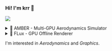 ### Hi! I'm krr 👋

![](https://www.gentoo.org/assets/img/badges/gentoo-badge3.svg)

<details>
<summary>🚀 AMBER - Multi-GPU Aerodynamics Simulator</summary>
  
![](https://s2.loli.net/2024/08/04/6rfMNCjmbg9IvuO.png)
> A visualization of velocity (left) and vorticity (right) magnitude fields from a transient Lattice Boltzmann simulation of the DrivAer model by AMBER, using a 3.5mm grid spacing and 8 lattice resolution, executed on 2 GPUs.
</details>

<details>
<summary>🎨 FLux - GPU Offline Renderer</summary>

![](https://s2.loli.net/2024/08/08/SjVQnOmtAHiuz9K.png)

> Two image views rendered by FLux, featuring a modified Porsche 911 GT3 R model. *(Model courtesy of [Marvin Lübke on BlenderArtists](https://blenderartists.org/t/free-porsche-gt3r-model/1273171))*
>
> Get the original images [here](https://s2.loli.net/2024/08/08/8KVJGDpQPfqvMTB.webp) and [here](https://s2.loli.net/2024/08/08/iVzUPMWAc3fyTgx.webp).
</details>

I'm interested in *Aerodynamics* and *Graphics*.

